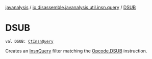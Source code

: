 [javanalysis](../index.md) / [io.disassemble.javanalysis.util.insn.query](index.md) / [DSUB](./-d-s-u-b.md)

# DSUB

`val DSUB: `[`CtInsnQuery`](-ct-insn-query/index.md)

Creates an [InsnQuery](-insn-query/index.md) filter matching the [Opcode.DSUB](#) instruction.

